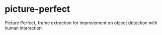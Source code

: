 # picture-perfect
 Picture Perfect, frame extraction for improvement on object detection with human interaction
